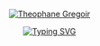 <p align="center">
  <a href="https://github.com/TheophaneGregoir">
    <img src="" alt="Theophane Gregoir" /></a>
</p>

<p align="center">
  <!-- Typing SVG by DenverCoder1 - https://github.com/DenverCoder1/readme-typing-svg -->
<a href="https://git.io/typing-svg"><img src="https://readme-typing-svg.demolab.com?font=Fira+Code&duration=2000&pause=250&color=04F706&center=true&vCenter=true&random=true&width=435&lines=French+Engineer;Based+in+Paris" alt="Typing SVG" /></a>
</p>

